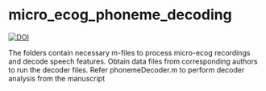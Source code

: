 # micro_ecog_phoneme_decoding

[![DOI](https://zenodo.org/badge/680109211.svg)](https://zenodo.org/badge/latestdoi/680109211)

The folders contain necessary m-files to process micro-ecog recordings and decode speech features.
Obtain data files from corresponding authors to run the decoder files.
Refer phonemeDecoder.m to perform decoder analysis from the manuscript
